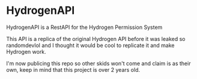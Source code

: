 # HydrogenAPI
HydrogenAPI is a RestAPI for the Hydrogen Permission System

This API is a replica of the original Hydrogen API before it was leaked so randomdevlol and I thought it would be cool to replicate it and make Hydrogen work.

I'm now publicing this repo so other skids won't come and claim is as their own, keep in mind that this project is over 2 years old.
